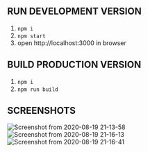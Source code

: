 ## RUN DEVELOPMENT VERSION
1. `npm i`
2. `npm start`
3. open http://localhost:3000 in browser


## BUILD PRODUCTION VERSION
1. `npm i`
2. `npm run build`

## SCREENSHOTS
![Screenshot from 2020-08-19 21-13-58](https://user-images.githubusercontent.com/48622868/90682575-d325bd80-e26d-11ea-8dc5-876a31dbe00d.png)
![Screenshot from 2020-08-19 21-16-13](https://user-images.githubusercontent.com/48622868/90682579-d3be5400-e26d-11ea-93cc-d1b7e3786a20.png)
![Screenshot from 2020-08-19 21-16-41](https://user-images.githubusercontent.com/48622868/90682583-d5881780-e26d-11ea-955e-847692e7a79a.png)
